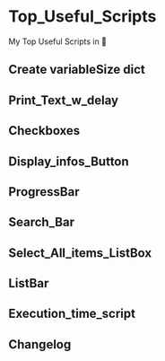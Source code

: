 # Top_Useful_Scripts
My Top Useful Scripts in 🐍

## Create variableSize dict
## Print_Text_w_delay
## Checkboxes
## Display_infos_Button
## ProgressBar
## Search_Bar
## Select_All_items_ListBox
## ListBar
## Execution_time_script
## Changelog
